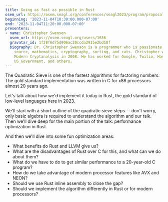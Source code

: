 ```yaml
---
title: Going as fast as possible in Rust
osem_url: https://osem.seagl.org/conferences/seagl2023/program/proposals/940
beginning: '2023-11-04T10:30:00.000-07:00'
end: '2023-11-04T11:20:00.000-07:00'
presenters:
- name: Christopher Swenson
  osem_url: https://osem.seagl.org/users/1636
  gravatar_id: 1f28f6d75d906ac20ccda2915e2bd18f
  biography: Dr. Christopher Swenson is a programmer who is passionate about open
    source, mathematics, cryptography, sorting, and cats. Christopher wrote the book
    Modern Cryptanalysis in 2008. He has worked for Google, Twilio, HashiCorp, the
    US Government, and others.
---
```


The Quadratic Sieve is one of the fastest algorithms for factoring numbers. The gold standard implementation was written in C for x86 processors almost 20 years ago.

Let's talk about how we'd implement it today in Rust, the gold standard of low-level languages here in 2023.

We'll start with a short outline of the quadratic sieve steps -- don't worry, only basic algebra is required to understand the algorithm and our talk. Then we'll dive deep for the main portion of the talk: performance optimization in Rust.

And then we'll dive into some fun optimization areas:

  * What benefits do Rust and LLVM give us?
  * What are the disadvantages of Rust over C for this, and what can we do about them?
  * What do we have to do to get similar performance to a 20-year-old C program?
  * How do we take advantage of modern processor features like AVX and NEON?
  * Should we use Rust inline assembly to close the gap?
  * Should we implement the algorithm differently in Rust or for modern processors?
